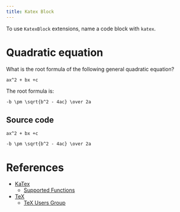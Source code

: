 ```yaml
---
title: Katex Block
---
```


To use `KatexBlock` extensions, name a code block with `katex`.

# Quadratic equation

What is the root formula of the following general quadratic equation?

``` katex
ax^2 + bx +c
```

The root formula is:

``` katex
-b \pm \sqrt{b^2 - 4ac} \over 2a
```

## Source code

``` plaintext
ax^2 + bx +c
```

``` plaintext
-b \pm \sqrt{b^2 - 4ac} \over 2a
```

# References

- [KaTex](https://katex.org)
  - [Supported Functions](https://katex.org/docs/supported.html)
- [TeX](https://en.wikipedia.org/wiki/TeX)
  - [TeX Users Group](https://tug.org/index.html)
